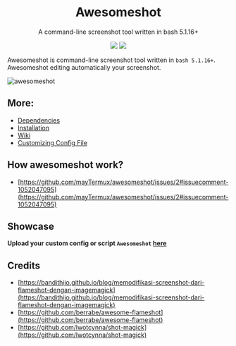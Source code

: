 <h1 align="center">Awesomeshot</h1>
<p align="center">A command-line screenshot tool written in bash 5.1.16+</p>

<p align="center">
<a href="./LICENSE.md"><img src="https://img.shields.io/badge/license-MIT-blue.svg"></a>
<a href="https://github.com/mayTermux/awesomeshot/releases"><img src="https://img.shields.io/github/release/mayTermux/awesomeshot.svg"></a>
</p>

Awesomeshot is command-line screenshot tool written in `bash 5.1.16+`. Awesomeshot editing automatically your screenshot.

<img src="https://i.ibb.co/yQCxR0B/Screenshot-20220226-114102-Termux.png" alt="awesomeshot">

## More: 
- [Dependencies](https://github.com/mayTermux/awesomeshot/wiki/Dependencies) 
- [Installation](https://github.com/mayTermux/awesomeshot/wiki/Installation)
- [Wiki](https://github.com/mayTermux/awesomeshot/wiki)
- [Customizing Config File](https://github.com/mayTermux/awesomeshot/wiki/Customizing-Config-File)

## How awesomeshot work?
- [https://github.com/mayTermux/awesomeshot/issues/2#issuecomment-1052047095](https://github.com/mayTermux/awesomeshot/issues/2#issuecomment-1052047095)

## Showcase
**Upload your custom config or script `Awesomeshot` [here](https://github.com/mayTermux/awesomeshot/issues/4)**

## Credits
- [https://bandithijo.github.io/blog/memodifikasi-screenshot-dari-flameshot-dengan-imagemagick](https://bandithijo.github.io/blog/memodifikasi-screenshot-dari-flameshot-dengan-imagemagick)
- [https://github.com/berrabe/awesome-flameshot](https://github.com/berrabe/awesome-flameshot)
- [https://github.com/lwotcynna/shot-magick](https://github.com/lwotcynna/shot-magick)
